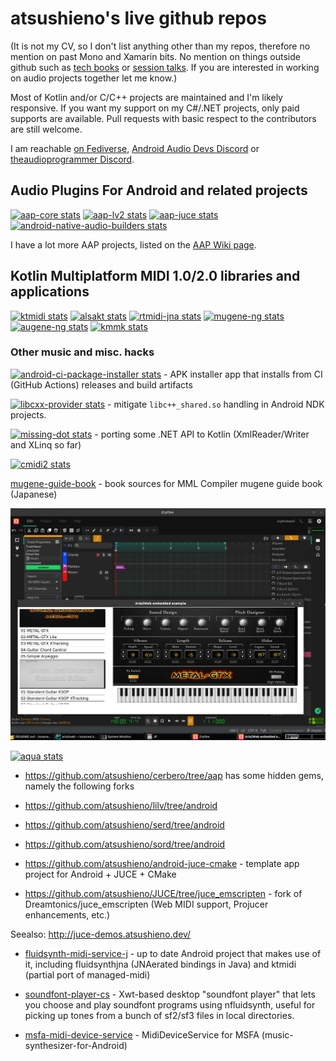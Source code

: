 # atsushieno's live github repos

(It is not my CV, so I don't list anything other than my repos, therefore no mention on past Mono and Xamarin bits. No mention on things outside github such as [tech books](https://xamaritans.booth.pm/) or [session talks](https://speakerdeck.com/atsushieno). If you are interested in working on audio projects together let me know.)

Most of Kotlin and/or C/C++ projects are maintained and I'm likely responsive. If you want my support on my C#/.NET projects, only paid supports are available. Pull requests with basic respect to the contributors are still welcome.

I am reachable [on Fediverse](https://g0v.social/@atsushieno), [Android Audio Devs Discord](https://discord.gg/6AC3heft) or [theaudioprogrammer Discord](https://www.theaudioprogrammer.com/discord).

## Audio Plugins For Android and related projects

[![aap-core stats](https://github-readme-stats.vercel.app/api/pin/?username=atsushieno&repo=aap-core)](https://github.com/atsushieno/aap-core)
[![aap-lv2 stats](https://github-readme-stats.vercel.app/api/pin/?username=atsushieno&repo=aap-lv2)](https://github.com/atsushieno/aap-lv2)
[![aap-juce stats](https://github-readme-stats.vercel.app/api/pin/?username=atsushieno&repo=aap-juce)](https://github.com/atsushieno/aap-juce)
[![android-native-audio-builders stats](https://github-readme-stats.vercel.app/api/pin/?username=atsushieno&repo=android-native-audio-builders)](https://github.com/atsushieno/android-native-audio-builders)

I have a lot more AAP projects, listed on the [AAP Wiki page](https://github.com/atsushieno/aap-core/wiki/List-of-AAP-plugins-and-hosts).

## Kotlin Multiplatform MIDI 1.0/2.0 libraries and applications

[![ktmidi stats](https://github-readme-stats.vercel.app/api/pin/?username=atsushieno&repo=ktmidi)](https://github.com/atsushieno/ktmidi)
[![alsakt stats](https://github-readme-stats.vercel.app/api/pin/?username=atsushieno&repo=alsakt)](https://github.com/atsushieno/alsakt)
[![rtmidi-jna stats](https://github-readme-stats.vercel.app/api/pin/?username=atsushieno&repo=rtmidi-jna)](https://github.com/atsushieno/rtmidi-jna)
[![mugene-ng stats](https://github-readme-stats.vercel.app/api/pin/?username=atsushieno&repo=mugene-ng)](https://github.com/atsushieno/mugene-ng)
[![augene-ng stats](https://github-readme-stats.vercel.app/api/pin/?username=atsushieno&repo=augene-ng)](https://github.com/atsushieno/augene-ng)
[![kmmk stats](https://github-readme-stats.vercel.app/api/pin/?username=atsushieno&repo=kmmk)](https://github.com/atsushieno/kmmk)

### Other music and misc. hacks

[![android-ci-package-installer stats](https://github-readme-stats.vercel.app/api/pin/?username=atsushieno&repo=android-ci-package-installer)](https://github.com/atsushieno/android-ci-package-installer) - APK installer app that installs from CI (GitHub Actions) releases and build artifacts

[![libcxx-provider stats](https://github-readme-stats.vercel.app/api/pin/?username=atsushieno&repo=libcxx-provider)](https://github.com/atsushieno/libcxx-provider) - mitigate `libc++_shared.so` handling in Android NDK projects.

[![missing-dot stats](https://github-readme-stats.vercel.app/api/pin/?username=atsushieno&repo=missing-dot)](https://github.com/atsushieno/missing-dot) - porting some .NET API to Kotlin (XmlReader/Writer and XLinq so far)

[![cmidi2 stats](https://github-readme-stats.vercel.app/api/pin/?username=atsushieno&repo=cmidi2)](https://github.com/atsushieno/cmidi2)

[mugene-guide-book](https://github.com/atsushieno/mugene-guide-book) - book sources for MML Compiler mugene guide book (Japanese)

![aqua sshot](https://raw.githubusercontent.com/atsushieno/aqua/main/aqua-lv2ui-in-action.png)

[![aqua stats](https://github-readme-stats.vercel.app/api/pin/?username=atsushieno&repo=aqua)](https://github.com/atsushieno/aqua)

- https://github.com/atsushieno/cerbero/tree/aap has some hidden gems, namely the following forks
- https://github.com/atsushieno/lilv/tree/android
- https://github.com/atsushieno/serd/tree/android
- https://github.com/atsushieno/sord/tree/android

- https://github.com/atsushieno/android-juce-cmake - template app project for Android + JUCE + CMake
- https://github.com/atsushieno/JUCE/tree/juce_emscripten - fork of Dreamtonics/juce_emscripten (Web MIDI support, Projucer enhancements, etc.)

Seealso: http://juce-demos.atsushieno.dev/

- [fluidsynth-midi-service-j](https://github.com/atsushieno/fluidsynth-midi-service-j) - up to date Android project that makes use of it, including fluidsynthjna (JNAerated bindings in Java) and ktmidi (partial port of managed-midi)
- [soundfont-player-cs](https://github.com/atsushieno/soundfont-player-cs) - Xwt-based desktop "soundfont player" that lets you choose and play soundfont programs using nfluidsynth, useful for picking up tones from a bunch of sf2/sf3 files in local directories.

- [msfa-midi-device-service](https://github.com/atsushieno/msfa-midi-device-service) - MidiDeviceService for MSFA (music-synthesizer-for-Android)
